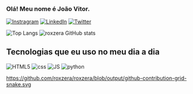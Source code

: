 ### Olá! Meu nome é João Vitor.

[![Instragram](https://img.shields.io/badge/Instagram-E4405F?style=for-the-badge&logo=instagram&logoColor=white)](https://www.instagram.com/joao_iotti/)
[![LinkedIn](https://img.shields.io/badge/LinkedIn-0077B5?style=for-the-badge&logo=linkedin&logoColor=white)](https://www.linkedin.com/in/joaovitoriotti/)
[![Twitter](https://img.shields.io/badge/Twitter-1DA1F2?style=for-the-badge&logo=twitter&logoColor=white)](https://www.linkedin.com/in/joaovitoriotti/)

![Top Langs](https://github-readme-stats.vercel.app/api/top-langs/?username=roxzera&size_weight=0.2&count_weight=0.2&theme=merko)
![roxzera GitHub stats](https://github-readme-stats.vercel.app/api?username=roxzera&show_icons=true&theme=merko)

## Tecnologias que eu uso no meu dia a dia

<div style="display: inline_block">
    <img align="center" alt="HTML5" src="https://img.shields.io/badge/HTML5-E34F26?style=for-the-badge&logo=html5&logoColor=white"/>
    <img align="center" alt="css" src="https://img.shields.io/badge/CSS3-1572B6?style=for-the-badge&logo=css3&logoColor=white"/>
    <img align="center" alt="JS" src="https://img.shields.io/badge/JavaScript-323330?style=for-the-badge&logo=javascript&logoColor=F7DF1E"/>
    <img align="center" alt="python" src="https://img.shields.io/badge/Python-14354C?style=for-the-badge&logo=python&logoColor=white"/>
    
</br>

https://github.com/roxzera/roxzera/blob/output/github-contribution-grid-snake.svg
